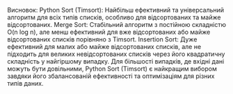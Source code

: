 Висновок:
Python Sort (Timsort): Найбільш ефективний та універсальний алгоритм для всіх типів списків, особливо для відсортованих та майже відсортованих.
Merge Sort: Стабільний алгоритм з постійною складністю O(n log n), але менш ефективний для вже відсортованих або майже відсортованих списків порівняно з Timsort.
Insertion Sort: Дуже ефективний для малих або майже відсортованих списків, але не підходить для великих невідсортованих списків через його квадратичну складність у найгіршому випадку.
Для більшості випадків, де вхідні дані можуть бути довільними, Python Sort (Timsort) є найкращим вибором завдяки його збалансованій ефективності та оптимізаціям для різних типів даних.
